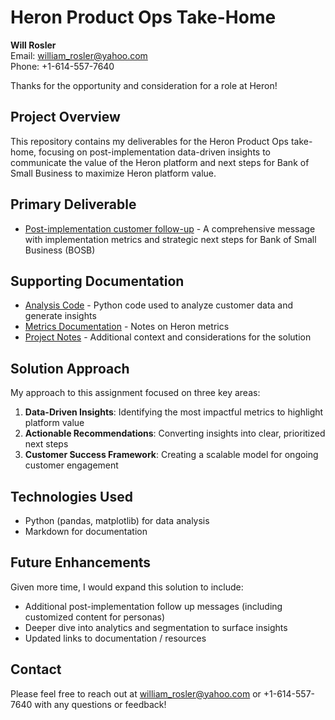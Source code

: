 # Heron Product Ops Take-Home

**Will Rosler**  
Email: william_rosler@yahoo.com  
Phone: +1-614-557-7640

Thanks for the opportunity and consideration for a role at Heron!

## Project Overview
This repository contains my deliverables for the Heron Product Ops take-home, focusing on post-implementation data-driven insights to communicate the value of the Heron platform and next steps for Bank of Small Business to maximize Heron platform value.

## Primary Deliverable
- [Post-implementation customer follow-up](./heron_data_launch_follow_up.md) - A comprehensive message with implementation metrics and strategic next steps for Bank of Small Business (BOSB)

## Supporting Documentation
- [Analysis Code](./heron_analysis.py) - Python code used to analyze customer data and generate insights
- [Metrics Documentation](./metrics_notes_analysis.xlsx) - Notes on Heron metrics
- [Project Notes](./project_notes.md) - Additional context and considerations for the solution

## Solution Approach
My approach to this assignment focused on three key areas:
1. **Data-Driven Insights**: Identifying the most impactful metrics to highlight platform value
2. **Actionable Recommendations**: Converting insights into clear, prioritized next steps
3. **Customer Success Framework**: Creating a scalable model for ongoing customer engagement

## Technologies Used
- Python (pandas, matplotlib) for data analysis
- Markdown for documentation

## Future Enhancements
Given more time, I would expand this solution to include:
- Additional post-implementation follow up messages (including customized content for personas)
- Deeper dive into analytics and segmentation to surface insights
- Updated links to documentation / resources

## Contact
Please feel free to reach out at william_rosler@yahoo.com or +1-614-557-7640 with any questions or feedback!
